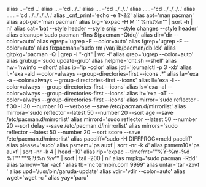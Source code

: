 alias ..='cd ..'
alias ...='cd ../..'
alias ....='cd ../../..'
alias .....='cd ../../../..'
alias ......='cd ../../../../..'
alias _cnf_print='echo -e 1>&2'
alias apt='man pacman'
alias apt-get='man pacman'
alias big='expac -H M '\''%m\t%n'\'' | sort -h | nl'
alias cat='bat --style header --style snip --style changes --style header'
alias cleanup='sudo pacman -Rns $(pacman -Qtdq)'
alias dir='dir --color=auto'
alias egrep='ugrep -E --color=auto'
alias fgrep='ugrep -F --color=auto'
alias fixpacman='sudo rm /var/lib/pacman/db.lck'
alias gitpkg='pacman -Q | grep -i "\-git" | wc -l'
alias grep='ugrep --color=auto'
alias grubup='sudo update-grub'
alias helpme='cht.sh --shell'
alias hw='hwinfo --short'
alias ip='ip -color'
alias jctl='journalctl -p 3 -xb'
alias l.='exa -ald --color=always --group-directories-first --icons .*'
alias la='exa -a --color=always --group-directories-first --icons'
alias ll='exa -l --color=always --group-directories-first --icons'
alias ls='exa -al --color=always --group-directories-first --icons'
alias lt='exa -aT --color=always --group-directories-first --icons'
alias mirror='sudo reflector -f 30 -l 30 --number 10 --verbose --save /etc/pacman.d/mirrorlist'
alias mirrora='sudo reflector --latest 50 --number 20 --sort age --save /etc/pacman.d/mirrorlist'
alias mirrord='sudo reflector --latest 50 --number 20 --sort delay --save /etc/pacman.d/mirrorlist'
alias mirrors='sudo reflector --latest 50 --number 20 --sort score --save /etc/pacman.d/mirrorlist'
alias pacdiff='sudo -H DIFFPROG=meld pacdiff'
alias please='sudo'
alias psmem='ps auxf | sort -nr -k 4'
alias psmem10='ps auxf | sort -nr -k 4 | head -10'
alias rip='expac --timefmt='\''%Y-%m-%d %T'\'' '\''%l\t%n %v'\'' | sort | tail -200 | nl'
alias rmpkg='sudo pacman -Rdd'
alias tarnow='tar -acf '
alias tb='nc termbin.com 9999'
alias untar='tar -zxvf '
alias upd='/usr/bin/garuda-update'
alias vdir='vdir --color=auto'
alias wget='wget -c '
alias yay='paru'
